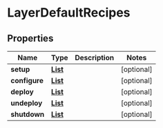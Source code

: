 

# LayerDefaultRecipes


## Properties

| Name | Type | Description | Notes |
|------------ | ------------- | ------------- | -------------|
|**setup** | [**List**](List.md) |  |  [optional] |
|**configure** | [**List**](List.md) |  |  [optional] |
|**deploy** | [**List**](List.md) |  |  [optional] |
|**undeploy** | [**List**](List.md) |  |  [optional] |
|**shutdown** | [**List**](List.md) |  |  [optional] |



